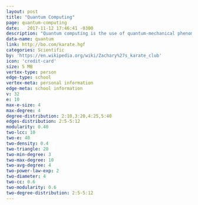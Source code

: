 ```yaml
---
layout: post
title: "Quantum Computing"
page: quantum-computing
date:   2017-11-12 17:46:41 -0300
description: "Quantum computing is the use of quantum-mechanical phenomena such as superposition and entanglement to perform computation. A quantum computer is used to perform such computation, which can be implemented theoretically or physically."
data-name: quantum
link: http://bo.com/karate.hgf
categories: Scientific
by: 'https://en.wikipedia.org/wiki/Zachary%27s_karate_club'
icon: 'credit-card'
size: 5 MB
vertex-type: person
edge-type: school
vertex-meta: personal information
edge-meta: school information
v: 32
e: 10
max-e-size: 4
max-degree: 4
degree-distribution: 2:10,3:20,4:25,5:40
edges-distribution: 2:5-5:12
modularity: 0.40
two-lcc: 10
two-e: 40
two-density: 0.4
two-triangle: 20
two-min-degree: 3
two-max-degree: 10
two-avg-degree: 4
two-power-law-exp: 2
two-diameter: 4
two-cc: 0.6
two-modularity: 0.6
two-degree-distribution: 2:5-5:12
---
```

